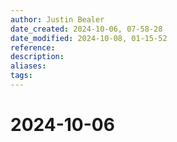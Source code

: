 ```yaml
---
author: Justin Bealer
date_created: 2024-10-06, 07-58-28
date_modified: 2024-10-08, 01-15-52
reference: 
description: 
aliases: 
tags: 
---
```

# 2024-10-06
